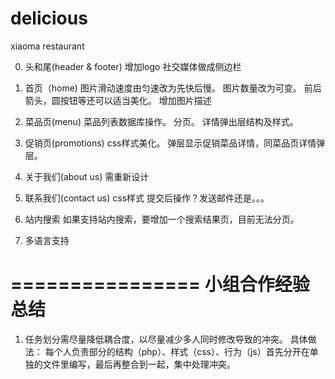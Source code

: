 delicious
=========
xiaoma restaurant

0. 头和尾(header & footer)
	增加logo
	社交媒体做成侧边栏
	
1. 首页（home)
	图片滑动速度由匀速改为先快后慢。
	图片数量改为可变。
	前后箭头，圆按钮等还可以适当美化。
	增加图片描述
	
2. 菜品页(menu)
	菜品列表数据库操作。
	分页。
	详情弹出层结构及样式。
	
3. 促销页(promotions)
	css样式美化。
	弹层显示促销菜品详情，同菜品页详情弹层。

4. 关于我们(about us)
	需重新设计
	
5. 联系我们(contact us)
	css样式
	提交后操作？发送邮件还是。。。

6. 站内搜索
	如果支持站内搜索，要增加一个搜索结果页，目前无法分页。
	
7. 多语言支持

================
小组合作经验总结
================

1. 任务划分需尽量降低耦合度，以尽量减少多人同时修改导致的冲突。
具体做法：
	每个人负责部分的结构（php）、样式（css）、行为（js）首先分开在单独的文件里编写，最后再整合到一起，集中处理冲突。